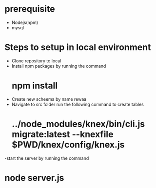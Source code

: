 # prerequisite
- Nodejs(npm)
- mysql
# Steps to setup in local environment
- Clone repository to local
- Install npm packages by running the command 
  # npm install
- Create new scheema by name rewaa
- Navigate to src folder run the following command to create tables 
  # ../node_modules/knex/bin/cli.js migrate:latest --knexfile $PWD/knex/config/knex.js
-start the server by running the command 
  # node server.js
